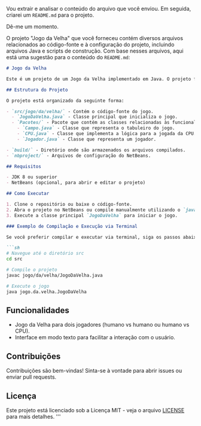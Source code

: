 Vou extrair e analisar o conteúdo do arquivo que você enviou. Em seguida, criarei um `README.md` para o projeto. 

Dê-me um momento.

O projeto "Jogo da Velha" que você forneceu contém diversos arquivos relacionados ao código-fonte e à configuração do projeto, incluindo arquivos Java e scripts de construção. Com base nesses arquivos, aqui está uma sugestão para o conteúdo do `README.md`:

```markdown
# Jogo da Velha

Este é um projeto de um Jogo da Velha implementado em Java. O projeto foi estruturado utilizando o NetBeans e segue um padrão de organização de pacotes para separar as diferentes funcionalidades do jogo.

## Estrutura do Projeto

O projeto está organizado da seguinte forma:

- `src/jogo/da/velha/` - Contém o código-fonte do jogo.
  - `JogoDaVelha.java` - Classe principal que inicializa o jogo.
  - `Pacotes/` - Pacote que contém as classes relacionadas às funcionalidades do jogo:
    - `Campo.java` - Classe que representa o tabuleiro do jogo.
    - `CPU.java` - Classe que implementa a lógica para a jogada da CPU.
    - `Jogador.java` - Classe que representa um jogador.

- `build/` - Diretório onde são armazenados os arquivos compilados.
- `nbproject/` - Arquivos de configuração do NetBeans.

## Requisitos

- JDK 8 ou superior
- NetBeans (opcional, para abrir e editar o projeto)

## Como Executar

1. Clone o repositório ou baixe o código-fonte.
2. Abra o projeto no NetBeans ou compile manualmente utilizando o `javac`.
3. Execute a classe principal `JogoDaVelha` para iniciar o jogo.

### Exemplo de Compilação e Execução via Terminal

Se você preferir compilar e executar via terminal, siga os passos abaixo:

```sh
# Navegue até o diretório src
cd src

# Compile o projeto
javac jogo/da/velha/JogoDaVelha.java

# Execute o jogo
java jogo.da.velha.JogoDaVelha
```

## Funcionalidades

- Jogo da Velha para dois jogadores (humano vs humano ou humano vs CPU).
- Interface em modo texto para facilitar a interação com o usuário.

## Contribuições

Contribuições são bem-vindas! Sinta-se à vontade para abrir issues ou enviar pull requests.

## Licença

Este projeto está licenciado sob a Licença MIT - veja o arquivo [LICENSE](LICENSE) para mais detalhes.
'''
